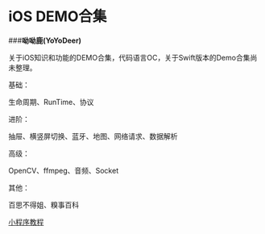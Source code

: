 # iOS DEMO合集
###**呦呦鹿(YoYoDeer)**



关于iOS知识和功能的DEMO合集，代码语言OC，关于Swift版本的Demo合集尚未整理。



基础：

生命周期、RunTime、协议

进阶：

抽屉、横竖屏切换、蓝牙、地图、网络请求、数据解析

高级：

OpenCV、ffmpeg、音频、Socket

其他：

百思不得姐、糗事百科

[小程序教程](https://www.zhihu.com/question/50907897)



